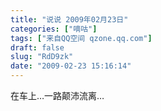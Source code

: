 ```yaml
---
title: "说说 2009年02月23日"
categories: ["嘀咕"]
tags: ["来自QQ空间 qzone.qq.com"]
draft: false
slug: "RdD9zk"
date: "2009-02-23 15:16:14"
---
```


在车上…一路颠沛流离…
